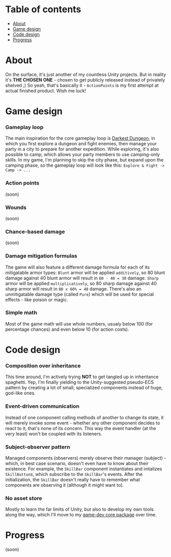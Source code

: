 # Table of contents
- [About](https://github.com/Vheos/Games.ActionPoints#about)
- [Game design](https://github.com/Vheos/Games.ActionPoints#game-design)
- [Code design](https://github.com/Vheos/Games.ActionPoints#code-design)
- [Progress](https://github.com/Vheos/Games.ActionPoints#progress)

# About
On the surface, it's just another of my countless Unity projects. But in reality it's **THE CHOSEN ONE** - chosen to get publicly released instead of privately shelved ;) So yeah, that's basically it - `ActionPoints` is my first attempt at actual finished product. Wish me luck!

# Game design
### Gameplay loop
The main inspiration for the core gameplay loop is [Darkest Dungeon](https://www.gog.com/game/darkest_dungeon]=), in which you first explore a dungeon and fight enemies, then manage your party in a city to prepare for another expedition. While exploring, it's also possible to camp, which allows your party members to use camping-only skills. In my game, I'm planning to skip the city phase, but expand upon the camping phase, so the gameplay loop will look like this: `Explore & Fight -> Camp -> ...`
### Action points
(soon)
### Wounds
(soon)
### Chance-based damage
(soon)
### Damage mitigation formulas
The game will also feature a different damage formula for each of its mitigatable armor types: `Blunt` armor will be applied `additively`, so 80 blunt damage against 40 blunt armor will result in `80 - 40 = 30` damage. `Sharp` armor will be applied `multiplicatively`, so 80 sharp damage against 40 sharp armor will result in `80 x 60% = 48` damage. There's also an unmitigatable damage type (called `Pure`) which will be used for special effects - like poison or magic.
### Simple math
Most of the game math will use whole numbers, usualy below 100 (for percentage chances) and even below 10 (for action costs). 

# Code design
### Composition over inheritance
This time around, I'm actively trying **NOT** to get tangled up in inheritance spaghetti. Yep, I'm finally yielding to the Unity-suggested pseudo-ECS pattern by creating a lot of small, specialized components instead of huge, god-like ones.
### Event-driven communication
Instead of one component calling methods of another to change its state, it will merely invoke some event - whether any other component decides to react to it, that's none of its concern. This way the event handler (at the very least) won't be coupled with its listeners.
### Subject-observer pattern
Managed components (observers) merely observe their manager (subject) - which, in best case scenario, doesn't even have to know about their existence. For example, the `SkillBar` component instantiates and initalizes `SkillButton`s, which subscribe to the `SkillBar`'s events. After the initialization, the `SkillBar` doesn't really have to remember what components are observing it (although it might want to).
### No asset store
Mostly to learn the far limits of Unity, but also to develop my own tools along the way, which I'll move to my [game-dev core package](https://github.com/Vheos/Games.Core) over time.

# Progress
(soon)
